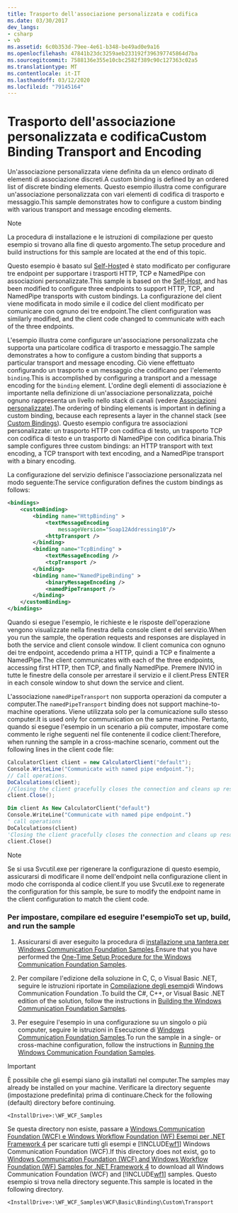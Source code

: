 ```yaml
---
title: Trasporto dell'associazione personalizzata e codifica
ms.date: 03/30/2017
dev_langs:
- csharp
- vb
ms.assetid: 6c0b353d-79ee-4e61-b348-be49ad0e9a16
ms.openlocfilehash: 47841b23dc3259aeb233192f396397745864d7ba
ms.sourcegitcommit: 7588136e355e10cbc2582f389c90c127363c02a5
ms.translationtype: MT
ms.contentlocale: it-IT
ms.lasthandoff: 03/12/2020
ms.locfileid: "79145164"
---
```

# <a name="custom-binding-transport-and-encoding"></a><span data-ttu-id="bab32-102">Trasporto dell'associazione personalizzata e codifica</span><span class="sxs-lookup"><span data-stu-id="bab32-102">Custom Binding Transport and Encoding</span></span>
<span data-ttu-id="bab32-103">Un'associazione personalizzata viene definita da un elenco ordinato di elementi di associazione discreti.</span><span class="sxs-lookup"><span data-stu-id="bab32-103">A custom binding is defined by an ordered list of discrete binding elements.</span></span> <span data-ttu-id="bab32-104">Questo esempio illustra come configurare un'associazione personalizzata con vari elementi di codifica di trasporto e messaggio.</span><span class="sxs-lookup"><span data-stu-id="bab32-104">This sample demonstrates how to configure a custom binding with various transport and message encoding elements.</span></span>  
  
> [!NOTE]
> <span data-ttu-id="bab32-105">La procedura di installazione e le istruzioni di compilazione per questo esempio si trovano alla fine di questo argomento.</span><span class="sxs-lookup"><span data-stu-id="bab32-105">The setup procedure and build instructions for this sample are located at the end of this topic.</span></span>  
  
 <span data-ttu-id="bab32-106">Questo esempio è basato sul [Self-Host](../../../../docs/framework/wcf/samples/self-host.md)ed è stato modificato per configurare tre endpoint per supportare i trasporti HTTP, TCP e NamedPipe con associazioni personalizzate.</span><span class="sxs-lookup"><span data-stu-id="bab32-106">This sample is based on the [Self-Host](../../../../docs/framework/wcf/samples/self-host.md), and has been modified to configure three endpoints to support HTTP, TCP, and NamedPipe transports with custom bindings.</span></span> <span data-ttu-id="bab32-107">La configurazione del client viene modificata in modo simile e il codice del client modificato per comunicare con ognuno dei tre endpoint.</span><span class="sxs-lookup"><span data-stu-id="bab32-107">The client configuration was similarly modified, and the client code changed to communicate with each of the three endpoints.</span></span>  
  
 <span data-ttu-id="bab32-108">L'esempio illustra come configurare un'associazione personalizzata che supporta una particolare codifica di trasporto e messaggio.</span><span class="sxs-lookup"><span data-stu-id="bab32-108">The sample demonstrates a how to configure a custom binding that supports a particular transport and message encoding.</span></span> <span data-ttu-id="bab32-109">Ciò viene effettuato configurando un trasporto e un messaggio che codificano per l'elemento `binding`.</span><span class="sxs-lookup"><span data-stu-id="bab32-109">This is accomplished by configuring a transport and a message encoding for the `binding` element.</span></span> <span data-ttu-id="bab32-110">L'ordine degli elementi di associazione è importante nella definizione di un'associazione personalizzata, poiché ognuno rappresenta un livello nello stack di canali (vedere [Associazioni personalizzate](../../../../docs/framework/wcf/extending/custom-bindings.md)).</span><span class="sxs-lookup"><span data-stu-id="bab32-110">The ordering of binding elements is important in defining a custom binding, because each represents a layer in the channel stack (see [Custom Bindings](../../../../docs/framework/wcf/extending/custom-bindings.md)).</span></span> <span data-ttu-id="bab32-111">Questo esempio configura tre associazioni personalizzate: un trasporto HTTP con codifica di testo, un trasporto TCP con codifica di testo e un trasporto di NamedPipe con codifica binaria.</span><span class="sxs-lookup"><span data-stu-id="bab32-111">This sample configures three custom bindings: an HTTP transport with text encoding, a TCP transport with text encoding, and a NamedPipe transport with a binary encoding.</span></span>  
  
 <span data-ttu-id="bab32-112">La configurazione del servizio definisce l'associazione personalizzata nel modo seguente:</span><span class="sxs-lookup"><span data-stu-id="bab32-112">The service configuration defines the custom bindings as follows:</span></span>  
  
```xml  
<bindings>  
    <customBinding>  
        <binding name="HttpBinding" >  
            <textMessageEncoding
                messageVersion="Soap12Addressing10"/>  
            <httpTransport />  
        </binding>  
        <binding name="TcpBinding" >  
            <textMessageEncoding />  
            <tcpTransport />  
        </binding>  
        <binding name="NamedPipeBinding" >  
            <binaryMessageEncoding />  
            <namedPipeTransport />  
        </binding>  
    </customBinding>  
</bindings>  
```  
  
 <span data-ttu-id="bab32-113">Quando si esegue l'esempio, le richieste e le risposte dell'operazione vengono visualizzate nella finestra della console client e del servizio.</span><span class="sxs-lookup"><span data-stu-id="bab32-113">When you run the sample, the operation requests and responses are displayed in both the service and client console window.</span></span> <span data-ttu-id="bab32-114">Il client comunica con ognuno dei tre endpoint, accedendo prima a HTTP, quindi a TCP e finalmente a NamedPipe.</span><span class="sxs-lookup"><span data-stu-id="bab32-114">The client communicates with each of the three endpoints, accessing first HTTP, then TCP, and finally NamedPipe.</span></span> <span data-ttu-id="bab32-115">Premere INVIO in tutte le finestre della console per arrestare il servizio e il client.</span><span class="sxs-lookup"><span data-stu-id="bab32-115">Press ENTER in each console window to shut down the service and client.</span></span>  
  
 <span data-ttu-id="bab32-116">L'associazione `namedPipeTransport` non supporta operazioni da computer a computer.</span><span class="sxs-lookup"><span data-stu-id="bab32-116">The `namedPipeTransport` binding does not support machine-to-machine operations.</span></span> <span data-ttu-id="bab32-117">Viene utilizzata solo per la comunicazione sullo stesso computer.</span><span class="sxs-lookup"><span data-stu-id="bab32-117">It is used only for communication on the same machine.</span></span> <span data-ttu-id="bab32-118">Pertanto, quando si esegue l'esempio in un scenario a più computer, impostare come commento le righe seguenti nel file contenente il codice client:</span><span class="sxs-lookup"><span data-stu-id="bab32-118">Therefore, when running the sample in a cross-machine scenario, comment out the following lines in the client code file:</span></span>  
  
```csharp  
CalculatorClient client = new CalculatorClient("default");  
Console.WriteLine("Communicate with named pipe endpoint.");  
// Call operations.  
DoCalculations(client);  
//Closing the client gracefully closes the connection and cleans up resources  
client.Close();  
```  
  
```vb  
Dim client As New CalculatorClient("default")  
Console.WriteLine("Communicate with named pipe endpoint.")  
' call operations  
DoCalculations(client)  
'Closing the client gracefully closes the connection and cleans up resources  
client.Close()  
```  
  
> [!NOTE]
> <span data-ttu-id="bab32-119">Se si usa Svcutil.exe per rigenerare la configurazione di questo esempio, assicurarsi di modificare il nome dell'endpoint nella configurazione client in modo che corrisponda al codice client.</span><span class="sxs-lookup"><span data-stu-id="bab32-119">If you use Svcutil.exe to regenerate the configuration for this sample, be sure to modify the endpoint name in the client configuration to match the client code.</span></span>  
  
### <a name="to-set-up-build-and-run-the-sample"></a><span data-ttu-id="bab32-120">Per impostare, compilare ed eseguire l'esempio</span><span class="sxs-lookup"><span data-stu-id="bab32-120">To set up, build, and run the sample</span></span>  
  
1. <span data-ttu-id="bab32-121">Assicurarsi di aver eseguito la procedura di [installazione una tantera per Windows Communication Foundation Samples](../../../../docs/framework/wcf/samples/one-time-setup-procedure-for-the-wcf-samples.md).</span><span class="sxs-lookup"><span data-stu-id="bab32-121">Ensure that you have performed the [One-Time Setup Procedure for the Windows Communication Foundation Samples](../../../../docs/framework/wcf/samples/one-time-setup-procedure-for-the-wcf-samples.md).</span></span>  
  
2. <span data-ttu-id="bab32-122">Per compilare l'edizione della soluzione in C, C, o Visual Basic .NET, seguire le istruzioni riportate in [Compilazione degli esempi](../../../../docs/framework/wcf/samples/building-the-samples.md)di Windows Communication Foundation .</span><span class="sxs-lookup"><span data-stu-id="bab32-122">To build the C#, C++, or Visual Basic .NET edition of the solution, follow the instructions in [Building the Windows Communication Foundation Samples](../../../../docs/framework/wcf/samples/building-the-samples.md).</span></span>  
  
3. <span data-ttu-id="bab32-123">Per eseguire l'esempio in una configurazione su un singolo o più computer, seguire le istruzioni in Esecuzione di [Windows Communication Foundation Samples](../../../../docs/framework/wcf/samples/running-the-samples.md).</span><span class="sxs-lookup"><span data-stu-id="bab32-123">To run the sample in a single- or cross-machine configuration, follow the instructions in [Running the Windows Communication Foundation Samples](../../../../docs/framework/wcf/samples/running-the-samples.md).</span></span>  
  
> [!IMPORTANT]
> <span data-ttu-id="bab32-124">È possibile che gli esempi siano già installati nel computer.</span><span class="sxs-lookup"><span data-stu-id="bab32-124">The samples may already be installed on your machine.</span></span> <span data-ttu-id="bab32-125">Verificare la directory seguente (impostazione predefinita) prima di continuare.</span><span class="sxs-lookup"><span data-stu-id="bab32-125">Check for the following (default) directory before continuing.</span></span>  
>
> `<InstallDrive>:\WF_WCF_Samples`  
>
> <span data-ttu-id="bab32-126">Se questa directory non esiste, passare a [Windows Communication Foundation (WCF) e Windows Workflow Foundation (WF) Esempi per .NET Framework 4](https://www.microsoft.com/download/details.aspx?id=21459) per scaricare tutti gli esempi e [!INCLUDE[wf1](../../../../includes/wf1-md.md)] Windows Communication Foundation (WCF).</span><span class="sxs-lookup"><span data-stu-id="bab32-126">If this directory does not exist, go to [Windows Communication Foundation (WCF) and Windows Workflow Foundation (WF) Samples for .NET Framework 4](https://www.microsoft.com/download/details.aspx?id=21459) to download all Windows Communication Foundation (WCF) and [!INCLUDE[wf1](../../../../includes/wf1-md.md)] samples.</span></span> <span data-ttu-id="bab32-127">Questo esempio si trova nella directory seguente.</span><span class="sxs-lookup"><span data-stu-id="bab32-127">This sample is located in the following directory.</span></span>  
>
> `<InstallDrive>:\WF_WCF_Samples\WCF\Basic\Binding\Custom\Transport`  
